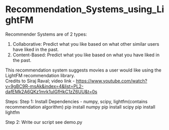 # Recommendation_Systems_using_LightFM

Recommender Systems are of 2 types:
1) Collaborative: Predict what you like based on what other similar users have liked in the past.
2) Content-Based: Predict what you like based on what you have liked in the past.

This recommendation system suggests movies a user would like using the LightFM recommendation library.  
Credits to Siraj Raval; video link - https://www.youtube.com/watch?v=9gBC9R-msAk&index=4&list=PL2-dafEMk2A6QKz1mrk1uIGfHkC1zZ6UU&t=0s

Steps:
Step 1: Install Dependencies - numpy, scipy, lightfm(contains recommendation algorithm)
pip install numpy
pip install scipy
pip install lightfm

Step 2: Write our script
see demo.py
